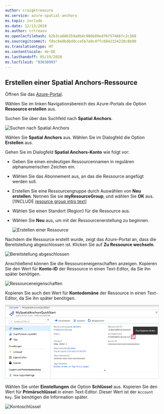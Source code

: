 ```yaml
---
author: craigktreasure
ms.service: azure-spatial-anchors
ms.topic: include
ms.date: 12/13/2018
ms.author: crtreasu
ms.openlocfilehash: b2b3ca886359a0b4c906b89ed76f57486fc2c368
ms.sourcegitcommit: fdec8e8bdbddcce5b7a0c4ffc6842154220c8b90
ms.translationtype: HT
ms.contentlocale: de-DE
ms.lasthandoff: 05/19/2020
ms.locfileid: "83638993"
---
```

## <a name="create-a-spatial-anchors-resource"></a>Erstellen einer Spatial Anchors-Ressource

Öffnen Sie das <a href="https://portal.azure.com" target="_blank">Azure-Portal</a>.

Wählen Sie im linken Navigationsbereich des Azure-Portals die Option **Ressource erstellen** aus.

Suchen Sie über das Suchfeld nach **Spatial Anchors**.

   ![Suchen nach Spatial Anchors](./media/spatial-anchors-get-started-create-resource/portal-search.png)

Wählen Sie **Spatial Anchors** aus. Wählen Sie im Dialogfeld die Option **Erstellen** aus.

Gehen Sie im Dialogfeld **Spatial Anchors-Konto** wie folgt vor:

- Geben Sie einen eindeutigen Ressourcennamen in regulären alphanumerischen Zeichen ein.
- Wählen Sie das Abonnement aus, an das die Ressource angefügt werden soll.
- Erstellen Sie eine Ressourcengruppe durch Auswählen von **Neu erstellen**. Nennen Sie sie **myResourceGroup**, und wählen Sie **OK** aus.
      [!INCLUDE [resource group intro text](resource-group.md)]
- Wählen Sie einen Standort (Region) für die Ressource aus.
- Wählen Sie **Neu** aus, um mit der Ressourcenerstellung zu beginnen.

   ![Erstellen einer Ressource](./media/spatial-anchors-get-started-create-resource/create-resource-form.png)

Nachdem die Ressource erstellt wurde, zeigt das Azure-Portal an, dass die Bereitstellung abgeschlossen ist. Klicken Sie auf **Zu Ressource wechseln**.

![Bereitstellung abgeschlossen](./media/spatial-anchors-get-started-create-resource/deployment-complete.png)

Anschließend können Sie die Ressourceneigenschaften anzeigen. Kopieren Sie den Wert für **Konto-ID** der Ressource in einen Text-Editor, da Sie ihn später benötigen.

   ![Ressourceneigenschaften](./media/spatial-anchors-get-started-create-resource/view-resource-properties.png)

Kopieren Sie auch den Wert für **Kontodomäne** der Ressource in einen Text-Editor, da Sie ihn später benötigen.

   ![Kontodomäne](./media/spatial-anchors-get-started-create-resource/view-resource-domain.png)

Wählen Sie unter **Einstellungen** die Option **Schlüssel** aus. Kopieren Sie den Wert für **Primärschlüssel** in einen Text-Editor. Dieser Wert ist der `Account Key`. Sie benötigen die Information später.

   ![Kontoschlüssel](./media/spatial-anchors-get-started-create-resource/view-account-key.png)
